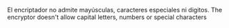 El encriptador no admite mayúsculas, caracteres especiales ni digitos.
The encryptor doesn't allow capital letters, numbers or special characters
